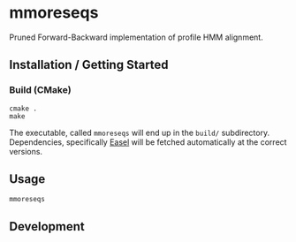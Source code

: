 # mmoreseqs

Pruned Forward-Backward implementation of profile HMM alignment.

## Installation / Getting Started

### Build (CMake)

```
cmake .
make
```

The executable, called `mmoreseqs` will end up in the `build/` subdirectory.
Dependencies, specifically [Easel](https://github.com/EddyRivasLab/easel) will
be fetched automatically at the correct versions.

## Usage

```
mmoreseqs 
```

## Development



